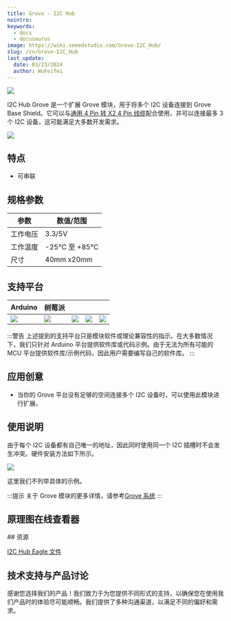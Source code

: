 ```yaml
---
title: Grove - I2C Hub
nointro:
keywords:
  - docs
  - docusaurus
image: https://wiki.seeedstudio.com/Grove-I2C_Hub/
slug: /cn/Grove-I2C_Hub
last_update:
  date: 03/23/2024
  author: WuFeifei
---
```


![](https://files.seeedstudio.com/wiki/Grove-I2C_Hub/img/I2C_hub.jpg)

I2C Hub Grove 是一个扩展 Grove 模块，用于将多个 I2C 设备连接到 Grove Base Shield。它可以与[通用 4 Pin 转 X2 4 Pin 线缆](https://www.seeedstudio.com/depot/universal-4-pin-to-x2-4-pin-cable-5-pcs-pack-p-847.html?cPath=178_179)配合使用，并可以连接最多 3 个 I2C 设备，这可能满足大多数开发需求。

[![](https://files.seeedstudio.com/wiki/common/Get_One_Now_Banner.png)](https://www.seeedstudio.com/Grove-I2C-Hub-p-851.html)

## 特点

- 可串联

## 规格参数

| 参数     | 数值/范围    |
| -------- | ------------ |
| 工作电压 | 3.3/5V       |
| 工作温度 | -25℃ 至 +85℃ |
| 尺寸     | 40mm x20mm   |

支持平台
-------------------

| Arduino                                                      | 树莓派                                                       |                                                              |                                                              |                                                              |
| ------------------------------------------------------------ | ------------------------------------------------------------ | ------------------------------------------------------------ | ------------------------------------------------------------ | ------------------------------------------------------------ |
| ![](https://files.seeedstudio.com/wiki/wiki_english/docs/images/arduino_logo.jpg) | ![](https://files.seeedstudio.com/wiki/wiki_english/docs/images/raspberry_pi_logo_n.jpg) | ![](https://files.seeedstudio.com/wiki/wiki_english/docs/images/bbg_logo_n.jpg) | ![](https://files.seeedstudio.com/wiki/wiki_english/docs/images/wio_logo_n.jpg) | ![](https://files.seeedstudio.com/wiki/wiki_english/docs/images/linkit_logo_n.jpg) |

:::警告
    上述提到的支持平台只是模块软件或理论兼容性的指示。在大多数情况下，我们只针对 Arduino 平台提供软件库或代码示例。由于无法为所有可能的 MCU 平台提供软件库/示例代码，因此用户需要编写自己的软件库。
:::

## 应用创意

- 当你的 Grove 平台没有足够的空间连接多个 I2C 设备时，可以使用此模块进行扩展。

## 使用说明

由于每个 I2C 设备都有自己唯一的地址，因此同时使用同一个 I2C 插槽时不会发生冲突。硬件安装方法如下所示。

![](https://files.seeedstudio.com/wiki/Grove-I2C_Hub/img/I2C_Hub_Connect.jpg)

这里我们不列举具体的示例。

:::提示
    关于 Grove 模块的更多详情，请参考[Grove 系统](https://wiki.seeedstudio.com/Grove_System/)
:::

## 原理图在线查看器

<div className="altium-ecad-viewer" data-project-src="https://files.seeedstudio.com/wiki/Grove-I2C_Hub/res/I2C_Hub_Eagle_File.zip" style={{borderRadius: '0px 0px 4px 4px', height: 500, borderStyle: 'solid', borderWidth: 1, borderColor: 'rgb(241, 241, 241)', overflow: 'hidden', maxWidth: 1280, maxHeight: 700, boxSizing: 'border-box'}}>
</div>
## 资源

[I2C Hub Eagle 文件](https://files.seeedstudio.com/wiki/Grove-I2C_Hub/res/I2C_Hub_Eagle_File.zip)

<!-- This Markdown file was created from https://www.seeedstudio.com/wiki/Grove_-_I2C_Hub -->

## 技术支持与产品讨论

感谢您选择我们的产品！我们致力于为您提供不同形式的支持，以确保您在使用我们产品时的体验尽可能顺畅。我们提供了多种沟通渠道，以满足不同的偏好和需求。

<div class="button_tech_support_container">
<a href="https://forum.seeedstudio.com/" class="button_forum"></a> 
<a href="https://www.seeedstudio.com/contacts" class="button_email"></a>
</div>

<div class="button_tech_support_container">
<a href="https://discord.gg/eWkprNDMU7" class="button_discord"></a> 
<a href="https://github.com/Seeed-Studio/wiki-documents/discussions/69" class="button_discussion"></a>
</div>
